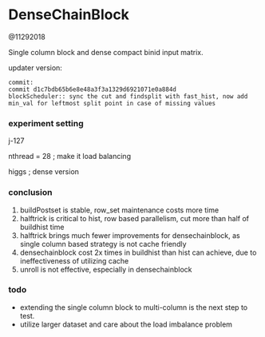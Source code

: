 DenseChainBlock
===================

@11292018

Single column block and dense compact binid input matrix.

updater version:

    commit: 
    commit d1c7bdb65b6e8e48a3f3a1329d6921071e0a884d
    blockScheduler:: sync the cut and findsplit with fast_hist, now add min_val for leftmost split point in case of missing values

### experiment setting

j-127

nthread = 28  ;  make it load balancing

higgs   ; dense version

### conclusion

1. buildPostset is stable, row_set maintenance costs more time
2. halftrick is critical to hist, row based parallelism, cut more than half of buildhist time 
3. halftrick brings much fewer improvements for densechainblock, as single column based strategy is not cache friendly
4. densechainblock cost 2x times in buildhist than hist can achieve, due to ineffectiveness of utilizing cache
5. unroll is not effective, especially in densechainblock

### todo

+ extending the single column block to multi-column is the next step to test.
+ utilize larger dataset and care about the load imbalance problem


